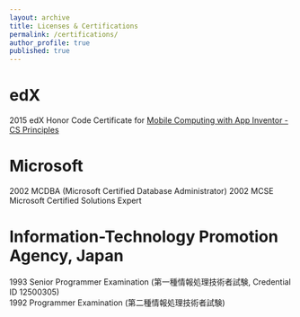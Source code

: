 ```yaml
---
layout: archive
title: Licenses & Certifications
permalink: /certifications/
author_profile: true
published: true
---
```


# edX
2015 edX Honor Code Certificate for [Mobile Computing with App Inventor - CS Principles](https://courses.edx.org/certificates/2ea5516e2ef94e388bc3f88eed80f2a4)

# Microsoft

2002 MCDBA (Microsoft Certified Database Administrator)
2002 MCSE Microsoft Certified Solutions Expert


# Information-Technology Promotion Agency, Japan
1993 Senior Programmer Examination (第一種情報処理技術者試験, Credential ID 12500305)  
1992 Programmer Examination (第二種情報処理技術者試験)  
